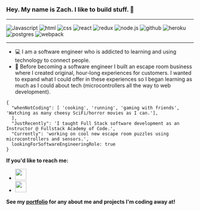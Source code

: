 ### Hey. My name is Zach. I like to build stuff. 👋

--- 
 
![Javascript](https://img.icons8.com/color/48/000000/javascript--v1.png)
![html](https://img.icons8.com/color/48/000000/html-5--v1.png)
![css](https://img.icons8.com/color/48/000000/css3.png)
![react](https://img.icons8.com/color/48/000000/react-native.png)
![redux](https://img.icons8.com/color/48/000000/redux.png)
![node.js](https://img.icons8.com/color/48/000000/nodejs.png)
![github](https://img.icons8.com/ios-glyphs/48/000000/github.png)
![heroku](https://img.icons8.com/color/48/000000/heroku.png)
![postgres](https://img.icons8.com/color/48/000000/postgreesql.png)
![webpack](https://img.icons8.com/color/48/000000/webpack.png)

---

* :computer: I am a software engineer who is addicted to learning and using technology to connect people.
* :space_invader: Before becoming a software engineer I built an escape room business where I created original, hour-long experiences for customers. I wanted to expand what I could offer in these experiences so I began learning as much as I could about tech (microcontrollers all the way to web development).

```
{
  "whenNotCoding": [ 'cooking', 'running', 'gaming with friends', 'Watching as many cheesy SciFi/horror movies as I can.'], 
  ],
  "JustRecently": 'I taught Full Stack software development as an Instructor @ Fullstack Academy of Code.',
  "Currently": 'working on cool new escape room puzzles using microcontrollers and sensors.',
  lookingForSoftwareEngineeringRole: true
}
```

**If you'd like to reach me:**
* <a href="mailto:zacharyadcoding@gmail.com" target="_blank"><img style="height:30px;" src="https://img.icons8.com/external-kmg-design-basic-outline-kmg-design/32/000000/external-email-business-management-kmg-design-basic-outline-kmg-design.png"/></a>
* <a href="https://www.linkedin.com/in/droge/" target="_blank"><img style="height:30px;" src="https://img.icons8.com/ios-filled/50/000000/linkedin.png"/></a>


**See my [portfolio](https://zacharyad.github.io/) for any about me and projects I'm coding away at!**

